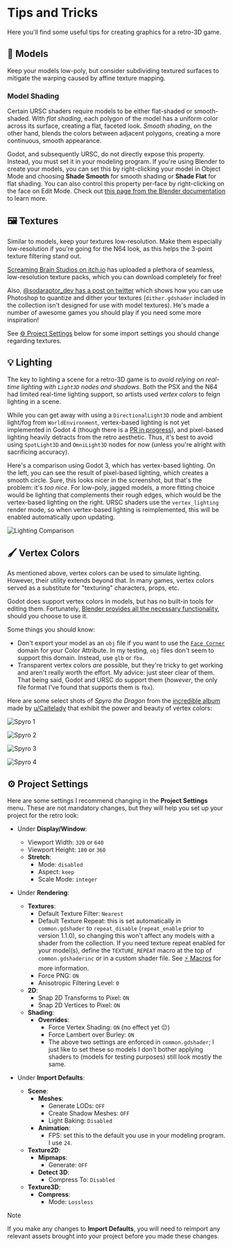 # Tips and Tricks

Here you'll find some useful tips for creating graphics for a retro-3D game.

## :game_die: Models

Keep your models low-poly, but consider subdividing textured surfaces to mitigate the warping caused by affine texture mapping.

### Model Shading

Certain URSC shaders require models to be either flat-shaded or smooth-shaded. With *flat shading*, each polygon of the model has a uniform color across its surface, creating a flat, faceted look. *Smooth shading*, on the other hand, blends the colors between adjacent polygons, creating a more continuous, smooth appearance.

Godot, and subsequently URSC, do not directly expose this property. Instead, you must set it in your modeling program. If you're using Blender to create your models, you can set this by right-clicking your model in Object Mode and choosing **Shade Smooth** for smooth shading or **Shade Flat** for flat shading. You can also control this property per-face by right-clicking on the face on Edit Mode.
Check out [this page from the Blender documentation](https://docs.blender.org/manual/en/latest/scene_layout/object/editing/shading.html#shade-smooth) to learn more.

## :framed_picture: Textures

Similar to models, keep your textures low-resolution. Make them especially low-resolution if you're going for the N64 look, as this helps the 3-point texture filtering stand out.

[Screaming Brain Studios on itch.io](https://screamingbrainstudios.itch.io) has uploaded a plethora of seamless, low-resolution texture packs, which you can download completely for free!

Also, [@sodaraptor_dev has a post on twitter](https://twitter.com/sodaraptor_dev/status/1672759372319956998) which shows how you can use Photoshop to quantize and dither your textures (`dither.gdshader` included in the collection isn't designed for use with model textures). He's made a number of awesome games you should play if you need some more inspiration!

See [:gear: Project Settings](#gear-project-settings) below for some import settings you should change regarding textures.

## :bulb: Lighting

The key to lighting a scene for a retro-3D game is to *avoid relying on real-time lighting with `Light3D` nodes and shadows*. Both the PSX and the N64 had limited real-time lighting support, so artists used *vertex colors* to feign lighting in a scene.

While you can get away with using a `DirectionalLight3D` node and ambient light/fog from `WorldEnvironment`, vertex-based lighting is not yet implemented in Godot 4 (though there is a [PR in progress](https://github.com/godotengine/godot/pull/83360)), and pixel-based lighting heavily detracts from the retro aesthetic. Thus, it's best to avoid using `SpotLight3D` and `OmniLight3D` nodes for now (unless you're alright with sacrificing accuracy).

Here's a comparison using Godot 3, which has vertex-based lighting. On the left, you can see the result of pixel-based lighting, which creates a smooth circle. Sure, this looks nicer in the screenshot, but that's the problem: it's *too nice*. For low-poly, jagged models, a more fitting choice would be lighting that complements their rough edges, which would be the vertex-based lighting on the right. URSC shaders use the `vertex_lighting` render mode, so when vertex-based lighting is reimplemented, this will be enabled automatically upon updating.

![Lighting Comparison](images/lighting_comparison.png)

## :paintbrush: Vertex Colors

As mentioned above, vertex colors can be used to simulate lighting. However, their utility extends beyond that. In many games, vertex colors served as a substitute for "texturing" characters, props, etc.

Godot does support vertex colors in models, but has no built-in tools for editing them. Fortunately, [Blender provides all the necessary functionality](https://docs.blender.org/manual/en/latest/sculpt_paint/vertex_paint/index.html), should you choose to use it.

Some things you should know:

- Don't export your model as an `obj` file if you want to use the [`Face Corner`](https://docs.blender.org/manual/en/latest/modeling/meshes/properties/object_data.html#creating-a-new-color-attribute) domain for your Color Attribute. In my testing, `obj` files don't seem to support this domain. Instead, use `glb` or `fbx`.
- Transparent vertex colors *are* possible, but they're tricky to get working and aren't really worth the effort. My advice: just steer clear of them. That being said, Godot and URSC do support them (*however*, the only file format I've found that supports them is `fbx`).

Here are some select shots of *Spyro the Dragon* from the [incredible album](https://imgur.com/a/W4uw7) made by [u/Caitelady](https://www.reddit.com/user/Caitelady/) that exhibit the power and beauty of vertex colors:

![Spyro 1](images/spyro_1.png)

![Spyro 2](images/spyro_2.png)

![Spyro 3](images/spyro_3.png)

![Spyro 4](images/spyro_4.png)

## :gear: Project Settings

Here are some settings I recommend changing in the **Project Settings** menu. These are not mandatory changes, but they will help you set up your project for the retro look:

- Under **Display/Window**:
  - Viewport Width: `320` or `640`
  - Viewport Height: `180` or `360`
  - **Stretch**:
    - Mode: `disabled`
    - Aspect: `keep`
    - Scale Mode: `integer`

- Under **Rendering**:
  - **Textures**:
    - Default Texture Filter: `Nearest`
    - Default Texture Repeat: this is set automatically in `common.gdshader` to `repeat_disable` (`repeat_enable` prior to version 1.1.0), so changing this won't affect any models with a shader from the collection. If you need texture repeat enabled for your model(s), define the `TEXTURE_REPEAT` macro at the top of `common.gdshaderinc` or in a custom shader file. See [⚡ Macros](spatial_shaders.md/#⚡-macros) for more information.
    - Force PNG: `ON`
    - Anisotropic Filtering Level: `0`
  - **2D**:
    - Snap 2D Transforms to Pixel: `ON`
    - Snap 2D Vertices to Pixel: `ON`
  - **Shading**:
    - **Overrides**:
      - Force Vertex Shading: `ON` (no effect yet :pensive:)
      - Force Lambert over Burley: `ON`
      - The above two settings are enforced in `common.gdshader`; I just like to set these so models I don't bother applying shaders to (models for testing purposes) still look mostly the same.

- Under **Import Defaults**:
  - **Scene**:
    - **Meshes**:
      - Generate LODs: `OFF`
      - Create Shadow Meshes: `OFF`
      - Light Baking: `Disabled`
    - **Animation**:
      - FPS: set this to the default you use in your modeling program. I use `24`.
  - **Texture2D**:
    - **Mipmaps**:
      - Generate: `OFF`
    - **Detect 3D**:
      - Compress To: `Disabled`
  - **Texture3D**:
    - **Compress**:
      - Mode: `Lossless`

> [!NOTE]
> If you make any changes to **Import Defaults**, you will need to reimport any relevant assets brought into your project before you made these changes.
